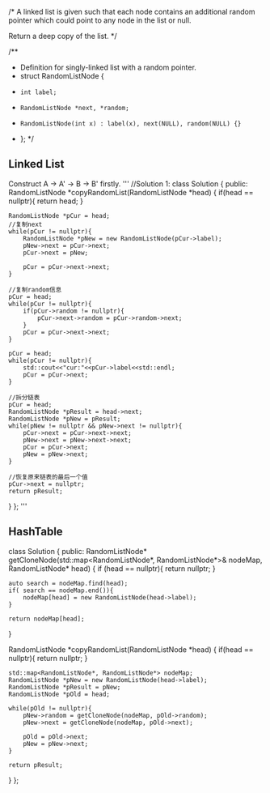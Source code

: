 /*
A linked list is given such that each node contains an additional random pointer which could point to any node in the list or null.

Return a deep copy of the list.
*/

/**
 * Definition for singly-linked list with a random pointer.
 * struct RandomListNode {
 *     int label;
 *     RandomListNode *next, *random;
 *     RandomListNode(int x) : label(x), next(NULL), random(NULL) {}
 * };
 */

## Linked List
Construct A -> A' -> B -> B' firstly.
'''
//Solution 1:
class Solution {
public:
RandomListNode *copyRandomList(RandomListNode *head) {
    if(head == nullptr){
        return head;
    }
    
    RandomListNode *pCur = head;
    //复制next
    while(pCur != nullptr){
        RandomListNode *pNew = new RandomListNode(pCur->label);
        pNew->next = pCur->next;
        pCur->next = pNew;
        
        pCur = pCur->next->next;
    }
    
    //复制random信息
    pCur = head;
    while(pCur != nullptr){
        if(pCur->random != nullptr){
            pCur->next->random = pCur->random->next;
        }
        pCur = pCur->next->next;
    }
    
    pCur = head;
    while(pCur != nullptr){
        std::cout<<"cur:"<<pCur->label<<std::endl;
        pCur = pCur->next;
    }
    
    //拆分链表
    pCur = head;
    RandomListNode *pResult = head->next;
    RandomListNode *pNew = pResult;
    while(pNew != nullptr && pNew->next != nullptr){
        pCur->next = pCur->next->next;
        pNew->next = pNew->next->next;
        pCur = pCur->next;
        pNew = pNew->next;
    }
    
    //恢复原来链表的最后一个值
    pCur->next = nullptr;
    return pResult;
}
};
'''

## HashTable
class Solution {
public:
RandomListNode* getCloneNode(std::map<RandomListNode*, RandomListNode*>& nodeMap, RandomListNode* head) {
    if (head == nullptr){
        return nullptr;
    }
    
    auto search = nodeMap.find(head);
    if( search == nodeMap.end()){
        nodeMap[head] = new RandomListNode(head->label);
    }
    
    return nodeMap[head];
}

RandomListNode *copyRandomList(RandomListNode *head) {
    if(head == nullptr){
        return nullptr;
    }
    
    std::map<RandomListNode*, RandomListNode*> nodeMap;
    RandomListNode *pNew = new RandomListNode(head->label);
    RandomListNode *pResult = pNew;
    RandomListNode *pOld = head;
    
    while(pOld != nullptr){
        pNew->random = getCloneNode(nodeMap, pOld->random);
        pNew->next = getCloneNode(nodeMap, pOld->next);
        
        pOld = pOld->next;
        pNew = pNew->next;
    }
    
    return pResult;
}
};